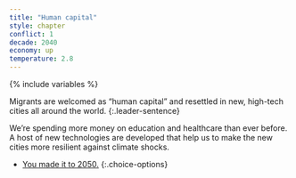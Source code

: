 ```yaml
---
title: "Human capital"
style: chapter
conflict: 1
decade: 2040
economy: up
temperature: 2.8
---
```


{% include variables %}

Migrants are welcomed as “human capital” and resettled in new, high-tech cities all around the world. 
{:.leader-sentence}

We’re spending more money on education and healthcare than ever before. A host of new technologies are developed that help us to make the new cities more resilient against climate shocks.

- [You made it to 2050.](part-page_2050-designer-planet.html)
{:.choice-options}
